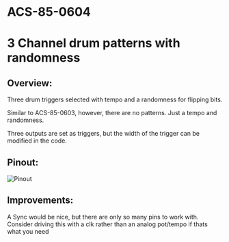 # ACS-85-0604
3 Channel drum patterns with randomness
==============

## Overview:

Three drum triggers selected with tempo and a randomness for flipping bits.

Similar to ACS-85-0603, however, there are no patterns.
Just a tempo and randomness.

Three outputs are set as triggers, but the width of the trigger can be modified in the code.

 



## Pinout:
![Pinout](https://github.com/robstave/ArduinoComponentSketches/blob/master/ACS-85%20ATTiny85%20sketches/ACS-85-0604/images/ACS-85-0604.png)


 
## Improvements:
A Sync would be nice, but there are only so many pins to work with.  Consider driving this with a clk rather than an analog pot/tempo if thats what you need

 

